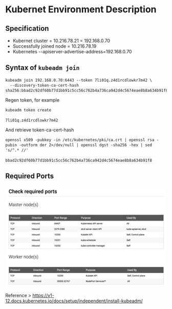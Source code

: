# Kubernet Environment Description

## Specification

- Kubernet cluster = 10.216.78.21 = 192.168.0.70
- Successfully joined node = 10.216.78.19
- Kubernetes --apiserver-advertise-address=192.168.0.70

## Syntax of ```kubeadm join```

```
kubeadm join 192.168.0.70:6443 --token 7li01q.z4d1rcdlowkr7m42 \
  --discovery-token-ca-cert-hash sha256:bbad2c92df60b77d1bb91c5cc56c762b4a736ca942d4c5674eae8b8a634b91f8
```

Regen token, for example
```
kubeadm token create

7li01q.z4d1rcdlowkr7m42
```

And retrieve token-ca-cert-hash
```
openssl x509 -pubkey -in /etc/kubernetes/pki/ca.crt | openssl rsa -pubin -outform der 2>/dev/null | openssl dgst -sha256 -hex | sed 's/^.* //'

bbad2c92df60b77d1bb91c5cc56c762b4a736ca942d4c5674eae8b8a634b91f8
```

## Required Ports

<img src="../imgs/20190704_nari_join_cluster.png">

Reference > https://v1-12.docs.kubernetes.io/docs/setup/independent/install-kubeadm/
